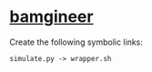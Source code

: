 # [bamgineer](https://hpc.nih.gov/apps/bamgineer.html)

Create the following symbolic links:
```
simulate.py -> wrapper.sh
```
